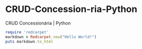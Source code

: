 # CRUD-Concession-ria-Python
CRUD Concessionária | Python

```ruby
require 'redcarpet'
markdown = Redcarpet.new("Hello World!")
puts markdown.to_html
```
